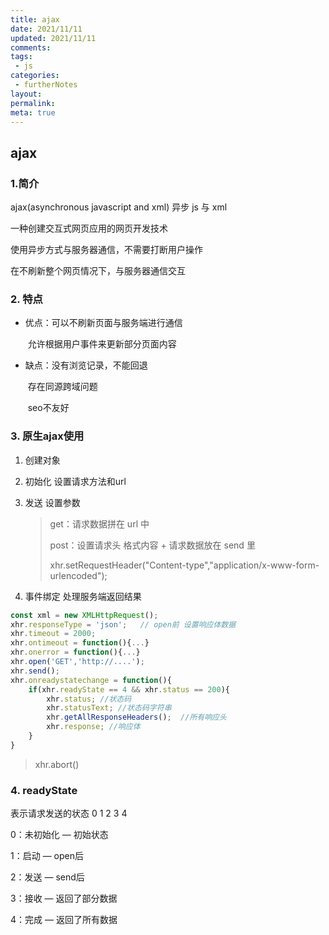 ```yaml
---
title: ajax
date: 2021/11/11
updated: 2021/11/11
comments:
tags:
 - js
categories:
 - furtherNotes
layout:
permalink:
meta: true
---
```



## ajax

### 1.简介

ajax(asynchronous javascript and xml) 异步 js 与 xml

一种创建交互式网页应用的网页开发技术

使用异步方式与服务器通信，不需要打断用户操作

在不刷新整个网页情况下，与服务器通信交互



### 2. 特点

+ 优点：可以不刷新页面与服务端进行通信

  ​           允许根据用户事件来更新部分页面内容

+ 缺点：没有浏览记录，不能回退

  ​            存在同源跨域问题

  ​             seo不友好



### 3. 原生ajax使用

1. 创建对象

2. 初始化 设置请求方法和url

3. 发送 设置参数

   > get：请求数据拼在 url 中
   >
   > post：设置请求头 格式内容 + 请求数据放在 send 里
   >
   > ​           xhr.setRequestHeader("Content-type","application/x-www-form-urlencoded"); 

4. 事件绑定 处理服务端返回结果

   

~~~js
const xml = new XMLHttpRequest();
xhr.responseType = 'json';   // open前 设置响应体数据
xhr.timeout = 2000;
xhr.ontimeout = function(){...}
xhr.onerror = function(){...}
xhr.open('GET','http://....');
xhr.send();
xhr.onreadystatechange = function(){
    if(xhr.readyState == 4 && xhr.status == 200){
        xhr.status; //状态码
        xhr.statusText; //状态码字符串
        xhr.getAllResponseHeaders();  //所有响应头
        xhr.response; //响应体
    }
}
~~~

> xhr.abort()



### 4. readyState 

表示请求发送的状态 0 1 2 3 4

0：未初始化 — 初始状态

1：启动 — open后

2：发送 — send后

3：接收 — 返回了部分数据

4：完成 — 返回了所有数据















